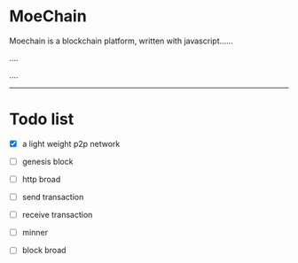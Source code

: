 # MoeChain

Moechain is a blockchain platform, written with javascript......

....

....

-----

# Todo list

 - [x] a light weight p2p network
 - [ ] genesis block 
 - [ ] http broad
 - [ ] send transaction
 - [ ] receive transaction
 - [ ] minner 
 - [ ] block broad 
 
 